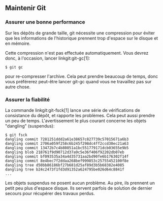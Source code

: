 ## Maintenir Git ##

### Assurer une bonne performance ###

Sur les dépôts de grande taille, git nécessite une compression pour
éviter que les informations de l'historique prennent trop d'espace
sur le disque et en mémoire.

Cette compression n'est pas effectuée automatiquement. Vous devrez donc,
à l'occasion, lancer linkgit:git-gc[1]:

    $ git gc

pour re-compresser l'archive. Cela peut prendre beaucoup de temps,
donc vous préférerez peut-être lancer git-gc quand vous ne travaillez
pas sur autre chose.


### Assurer la fiabilité ###

La commande linkgit:git-fsck[1] lance une série de vérifications de consistance
du dépôt, et rapporte les problèmes. Cela peut aussi prendre un peu de temps.
L'avertissement le plus courant concerne les objets "dangling" (suspendus):

    $ git fsck
    dangling commit 7281251ddd2a61e38657c827739c57015671a6b3
    dangling commit 2706a059f258c6b245f298dc4ff2ccd30ec21a63
    dangling commit 13472b7c4b80851a1bc551779171dcb03655e9b5
    dangling blob 218761f9d90712d37a9c5e36f406f92202db07eb
    dangling commit bf093535a34a4d35731aa2bd90fe6b176302f14f
    dangling commit 8e4bec7f2ddaa268bef999853c25755452100f8e
    dangling tree d50bb86186bf27b681d25af89d3b5b68382e4085
    dangling tree b24c2473f1fd3d91352a624795be026d64c8841f
    ...

Les objets suspendus ne posent aucun problème. Au pire, ils prennent un petit
peu plus d'espace disque. Ils servent parfois de solution de dernier secours
pour récupérer des travaux perdus.
